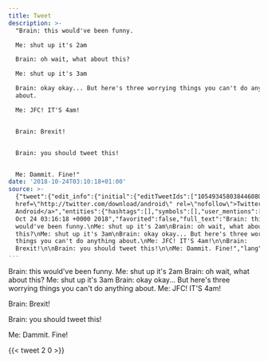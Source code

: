 ```yaml
---
title: Tweet
description: >-
  "Brain: this would've been funny.

  Me: shut up it's 2am

  Brain: oh wait, what about this?

  Me: shut up it's 3am

  Brain: okay okay... But here's three worrying things you can't do anything
  about.

  Me: JFC! IT'S 4am!


  Brain: Brexit!


  Brain: you should tweet this!


  Me: Dammit. Fine!"
date: '2018-10-24T03:10:18+01:00'
source: >-
  {"tweet":{"edit_info":{"initial":{"editTweetIds":["1054934580384460805"],"editableUntil":"2018-10-24T04:16:18.357Z","editsRemaining":"5","isEditEligible":true}},"retweeted":false,"source":"<a
  href=\"http://twitter.com/download/android\" rel=\"nofollow\">Twitter for
  Android</a>","entities":{"hashtags":[],"symbols":[],"user_mentions":[],"urls":[]},"display_text_range":["0","274"],"favorite_count":"2","id_str":"1054934580384460805","truncated":false,"retweet_count":"0","id":"1054934580384460805","created_at":"Wed
  Oct 24 03:16:18 +0000 2018","favorited":false,"full_text":"Brain: this
  would've been funny.\nMe: shut up it's 2am\nBrain: oh wait, what about
  this?\nMe: shut up it's 3am\nBrain: okay okay... But here's three worrying
  things you can't do anything about.\nMe: JFC! IT'S 4am!\n\nBrain:
  Brexit!\n\nBrain: you should tweet this!\n\nMe: Dammit. Fine!","lang":"en"}}
---
```

Brain: this would've been funny.
Me: shut up it's 2am
Brain: oh wait, what about this?
Me: shut up it's 3am
Brain: okay okay... But here's three worrying things you can't do anything about.
Me: JFC! IT'S 4am!

Brain: Brexit!

Brain: you should tweet this!

Me: Dammit. Fine!
    
{{< tweet 2 0 >}}
    
